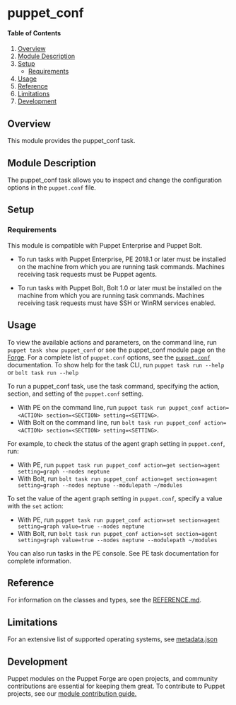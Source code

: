 
# puppet_conf

#### Table of Contents

1. [Overview](#overview)
2. [Module Description](#module-description)
3. [Setup](#setup)
     * [Requirements](#requirements)
4. [Usage](#usage)
5. [Reference](#reference)
6. [Limitations](#limitations)
7. [Development](#development)

## Overview

This module provides the puppet_conf task.

## Module Description

The puppet_conf task allows you to inspect and change the configuration options in the `puppet.conf` file.

## Setup

### Requirements

This module is compatible with Puppet Enterprise and Puppet Bolt.

* To run tasks with Puppet Enterprise, PE 2018.1 or later must be installed on the machine from which you are running task commands. Machines receiving task requests must be Puppet agents.

* To run tasks with Puppet Bolt, Bolt 1.0 or later must be installed on the machine from which you are running task commands. Machines receiving task requests must have SSH or WinRM services enabled.

## Usage

To view the available actions and parameters, on the command line, run `puppet task show puppet_conf` or see the puppet_conf module page on the [Forge](https://forge.puppet.com/puppetlabs/puppet_conf/tasks).
For a complete list of `puppet.conf` options, see the [`puppet.conf`](https://docs.puppet.com/puppet/latest/config_file_main.html) documentation.
To show help for the task CLI, run `puppet task run --help` or `bolt task run --help`

To run a puppet_conf task, use the task command, specifying the action, section, and setting of the `puppet.conf` setting.

* With PE on the command line, run `puppet task run puppet_conf action=<ACTION> section=<SECTION> setting=<SETTING>`.
* With Bolt on the command line, run `bolt task run puppet_conf action=<ACTION> section=<SECTION> setting=<SETTING>`.

For example, to check the status of the agent graph setting in `puppet.conf`, run:

* With PE, run `puppet task run puppet_conf action=get section=agent setting=graph --nodes neptune`
* With Bolt, run `bolt task run puppet_conf action=get section=agent setting=graph --nodes neptune --modulepath ~/modules`

To set the value of the agent graph setting in `puppet.conf`, specify a value with the `set` action:

* With PE, run `puppet task run puppet_conf action=set section=agent setting=graph value=true --nodes neptune`
* With Bolt, run `bolt task run puppet_conf action=set section=agent setting=graph value=true --nodes neptune --modulepath ~/modules`

You can also run tasks in the PE console. See PE task documentation for complete information.

## Reference

For information on the classes and types, see the [REFERENCE.md](https://github.com/puppetlabs/puppetlabs-puppet_conf/blob/main/REFERENCE.md).

## Limitations

For an extensive list of supported operating systems, see [metadata.json](https://github.com/puppetlabs/puppetlabs-puppet_conf/blob/main/metadata.json)

## Development

Puppet modules on the Puppet Forge are open projects, and community contributions are essential for keeping them great. To contribute to Puppet projects, see our [module contribution guide.](https://github.com/puppetlabs/puppetlabs-puppet_conf/blob/main/CONTRIBUTING.md)

